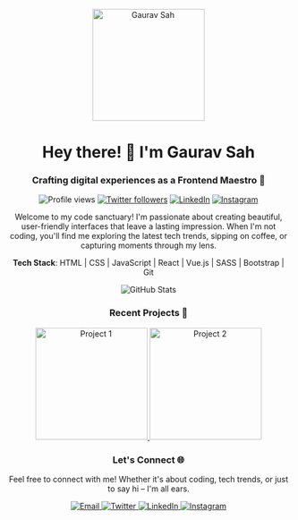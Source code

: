 <!-- Header -->
<p align="center">
  <img src="https://camo.githubusercontent.com/e20822b4282c07ffd010cd05f855a6561d3b62358ca9e607e4901288dd748fcb/68747470733a2f2f63646e2e6472696262626c652e636f6d2f75736572732f323133313939332f73637265656e73686f74732f343934383733362f74686f75676874776f726b732d6769665f6472696262626c652e676966" alt="Gaurav Sah" width="200"/>
</p>

<h1 align="center">Hey there! 👋 I'm Gaurav Sah</h1>
<h3 align="center">Crafting digital experiences as a Frontend Maestro 🚀</h3>

<!-- Badges -->
<p align="center">
  <img alt="Profile views" src="https://komarev.com/ghpvc/?username=gaurvssah&label=Profile%20views&color=0e75b6&style=flat"/>
  <a href="https://twitter.com/gauravssah" target="_blank"><img alt="Twitter followers" src="https://img.shields.io/twitter/follow/gauravssah?logo=twitter&style=for-the-badge"/></a>
  <a href="https://linkedin.com/in/gauravssah/" target="_blank"><img alt="LinkedIn" src="https://img.shields.io/twitter/follow/gauravssah?logo=linkedin&style=for-the-badge"/></a>
  <a href="https://instagram.com/gauravssah" target="_blank"><img alt="Instagram" src="https://img.shields.io/twitter/follow/gauravssah?logo=instagram&style=for-the-badge"/></a>
</p>

<!-- Introduction -->
<p align="center">
  Welcome to my code sanctuary! I'm passionate about creating beautiful, user-friendly interfaces that leave a lasting impression. When I'm not coding, you'll find me exploring the latest tech trends, sipping on coffee, or capturing moments through my lens.
</p>

<!-- Tech Stack -->
<p align="center">
  <strong>Tech Stack</strong>: HTML | CSS | JavaScript | React | Vue.js | SASS | Bootstrap | Git
</p>

<!-- GitHub Stats -->
<p align="center">
  <img src="https://github-readme-stats.vercel.app/api?username=gaurvssah&show_icons=true&hide=issues&theme=radical" alt="GitHub Stats"/>
</p>

<!-- Recent Projects -->
<h3 align="center">Recent Projects 🚀</h3>
<p align="center">
  <a href="LINK_TO_PROJECT1">
    <img src="PROJECT1_IMAGE_URL" alt="Project 1" width="200"/>
  </a>
  <a href="LINK_TO_PROJECT2">
    <img src="PROJECT2_IMAGE_URL" alt="Project 2" width="200"/>
  </a>
  <!-- Add more project tiles as needed -->
</p>

<!-- Let's Connect -->
<h3 align="center">Let's Connect 🌐</h3>
<p align="center">
  Feel free to connect with me! Whether it's about coding, tech trends, or just to say hi – I'm all ears.
</p>
<p align="center">
  <a href="mailto:YOUR_EMAIL_ADDRESS">
    <img src="https://img.shields.io/badge/Email-D14836?style=for-the-badge&logo=gmail&logoColor=white" alt="Email"/>
  </a>
  <a href="https://twitter.com/gauravssah" target="_blank">
    <img src="https://img.shields.io/badge/Twitter-1DA1F2?style=for-the-badge&logo=twitter&logoColor=white" alt="Twitter"/>
  </a>
  <a href="https://linkedin.com/in/gauravssah/" target="_blank">
    <img src="https://img.shields.io/badge/LinkedIn-0077B5?style=for-the-badge&logo=linkedin&logoColor=white" alt="LinkedIn"/>
  </a>
  <a href="https://instagram.com/gauravssah" target="_blank">
    <img src="https://img.shields.io/badge/Instagram-E4405F?style=for-the-badge&logo=instagram&logoColor=white" alt="Instagram"/>
  </a>
</p>
